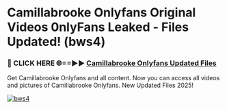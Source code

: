 # Camillabrooke Onlyfans Original Videos 0nlyFans Leaked - Files Updated! (bws4)

<h3>🔴 CLICK HERE 🌐==►► <a href="https://tinyurl.com/ehrbuxhb" rel="nofollow">Camillabrooke Onlyfans Updated Files</a></h3>

Get Camillabrooke Onlyfans and all content. Now you can access all videos and pictures of Camillabrooke Onlyfans. New Updated Files 2025!

[![bws4](https://i.imgur.com/lVYEuWS.gif)](https://tinyurl.com/ehrbuxhb)
